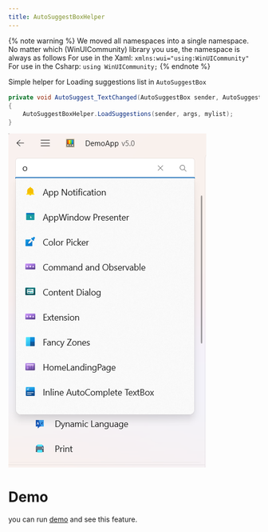 ```yaml
---
title: AutoSuggestBoxHelper
---
```


{% note warning %}
We moved all namespaces into a single namespace. No matter which (WinUICommunity) library you use, the namespace is always as follows
For use in the Xaml:
`xmlns:wui="using:WinUICommunity"`
For use in the Csharp:
`using WinUICommunity;`
{% endnote %}

Simple helper for Loading suggestions list in `AutoSuggestBox`

```cs
private void AutoSuggest_TextChanged(AutoSuggestBox sender, AutoSuggestBoxTextChangedEventArgs args)
{
    AutoSuggestBoxHelper.LoadSuggestions(sender, args, mylist);
}
```

![WinUICommunity](https://raw.githubusercontent.com/WinUICommunity/Resources/main/WinUICommunityDocs/AutoSuggestBoxHelper.png)

# Demo
you can run [demo](https://github.com/WinUICommunity/WinUICommunity) and see this feature.
